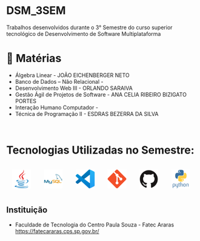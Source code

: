 # DSM_3SEM
Trabalhos desenvolvidos durante o 3° Semestre do curso superior tecnológico de Desenvolvimento de Software Multiplataforma 

# :closed_book: Matérias

- Álgebra Linear - JOÃO EICHENBERGER NETO  <br/>
- Banco de Dados – Não Relacional -  <br/>
- Desenvolvimento Web III - ORLANDO SARAIVA <br/>
- Gestão Ágil de Projetos de Software - ANA CELIA RIBEIRO BIZIGATO PORTES <br/>
- Interação Humano Computador -   <br/>
- Técnica de Programação II - ESDRAS BEZERRA DA SILVA  <br/>


<br>

# Tecnologias Utilizadas no Semestre: 

<div>
<img height="50em" align="center" style="padding:15px;"src="https://raw.githubusercontent.com/devicons/devicon/1119b9f84c0290e0f0b38982099a2bd027a48bf1/icons/java/java-original.svg"/>
<img height="50em" align="center" style="padding:15px;" src="https://raw.githubusercontent.com/devicons/devicon/1119b9f84c0290e0f0b38982099a2bd027a48bf1/icons/mysql/mysql-original-wordmark.svg"/>
<img height="50em" align="center" style="padding:15px;"src="https://raw.githubusercontent.com/devicons/devicon/1119b9f84c0290e0f0b38982099a2bd027a48bf1/icons/vscode/vscode-original.svg"/>
<img height="50em" align="center" style="padding:15px;" src="https://raw.githubusercontent.com/devicons/devicon/1119b9f84c0290e0f0b38982099a2bd027a48bf1/icons/git/git-original.svg"/>
<img height="50em" align="center" style="padding:15px;" src="https://raw.githubusercontent.com/devicons/devicon/1119b9f84c0290e0f0b38982099a2bd027a48bf1/icons/github/github-original.svg"/>
<img height="50em" align="center" style="padding:15px;" src="https://github.com/devicons/devicon/blob/master/icons/python/python-original-wordmark.svg"/>
</div>  


## Instituição
- Faculdade de Tecnologia do Centro Paula Souza - Fatec Araras<br/>
https://fatecararas.cps.sp.gov.br/

<br>
